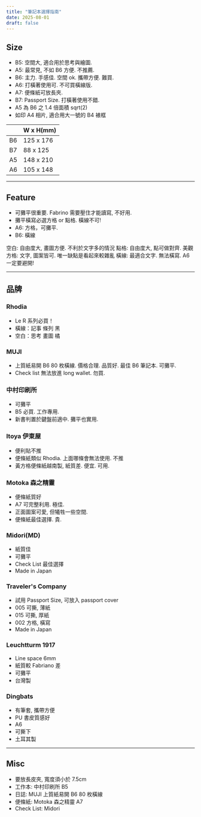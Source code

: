 ```yaml
---
title: "筆記本選擇指南"
date: 2025-08-01
draft: false
---
```


## Size
- B5: 空間大, 適合用於思考與繪圖.
- A5: 最常見, 不如 B6 方便. 不推薦.
- B6: 主力. 手感佳. 空間 ok. 攜帶方便. 難買.
- A6: 打橫著使用可. 不可買橫線版.
- A7: 便條紙可放長夾.
- B7: Passport Size. 打橫著使用不錯.
- A5 為 B6 之 1.4 倍面積 sqrt(2)
- 如印 A4 相片, 適合用大一號的 B4 裱框

|  | W x H(mm) |
|--|-----------|
|B6| 125 x 176 |
|B7| 88  x 125 |
|A5| 148 x 210 |
|A6| 105 x 148 |

---

## Feature
- 可攤平很重要. Fabrino 需要壓住才能讀寫, 不好用.
- 攤平橫寫必選方格 or 點格. 橫線不可!
- A6: 方格，可攤平. 
- B6: 橫線

空白: 自由度大, 畫圖方便. 不利於文字多的情況
點格: 自由度大, 點可做對齊. 美觀
方格: 文字, 圖案皆可. 唯一缺點是看起來較雜亂
橫線: 最適合文字. 無法橫寫. A6 一定要避開!

---

## 品牌
### Rhodia
- Le R 系列必買！
- 橫線：記事 條列 黑
- 空白：思考 畫圖 橘

### MUJI
- 上質紙易開 B6 80 枚橫線. 價格合理. 品質好. 最佳 B6 筆記本. 可攤平. 
- Check list 無法放進 long wallet. 勿買. 

### 中村印刷所
- 可攤平
- B5 必買. 工作專用.
- 新書判置於鍵盤前適中. 攤平也實用. 

### Itoya 伊東屋
- 便利貼不推
- 便條紙類似 Rhodia. 上面哪條會無法使用. 不推
- 黃方格便條紙越南製, 紙質差. 便宜. 可用.

### Motoka 森之精靈
- 便條紙質好
- A7 可完整利用. 極佳.
- 正面圖案可愛, 但犧牲一些空間.
- 便條紙最佳選擇. 貴.

### Midori(MD)
- 紙質佳
- 可攤平
- Check List 最佳選擇
- Made in Japan

### Traveler's Company
- 試用 Passport Size, 可放入 passport cover
- 005 可撕, 薄紙
- 015 可撕, 厚紙
- 002 方格, 橫寫
- Made in Japan

### Leuchtturm 1917
- Line space 6mm
- 紙質較 Fabriano 差
- 可攤平
- 台灣製

### Dingbats
- 有筆套, 攜帶方便
- PU 書皮質感好
- A6
- 可撕下
- 土耳其製

---

## Misc
- 要放長皮夾, 寬度須小於 7.5cm
- 工作本: 中村印刷所 B5
- 日誌: MUJI 上質紙易開 B6 80 枚橫線
- 便條紙: Motoka 森之精靈 A7
- Check List: Midori
